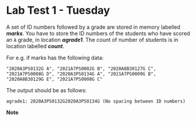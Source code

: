 # Lab Test 1 - Tuesday
A set of ID numbers followed by a grade are stored in memory labelled ***marks***. You have to store the ID numbers of the students who have scored an `A` grade, in location ***agrade1***. The count of number of students is in location labelled ***count***.

For e.g. if marks has the following data:
```
"2020A3PS0132G A", "2021A7PS0002G B", "2020A8B30127G C", "2021A7PS0008G D", "2020A3PS0134G A", "2021A7PS0009G B", "2020A8B30129G E", "2021A7PS0008G C"
```
The output should be as follows:
```
agrade1: 2020A3PS0132G2020A3PS0134G (No spacing between ID numbers)
```
**Note**
